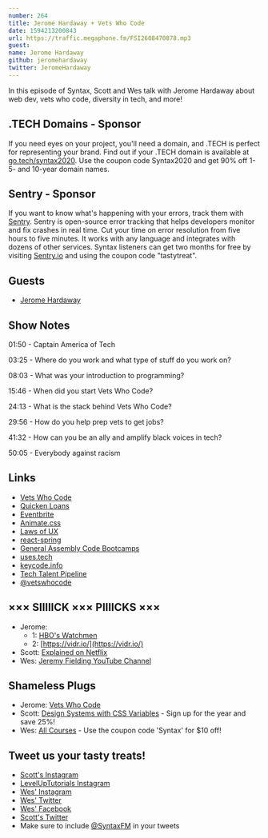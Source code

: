 ```yaml
---
number: 264
title: Jerome Hardaway + Vets Who Code
date: 1594213200843
url: https://traffic.megaphone.fm/FSI2608470878.mp3
guest: 
name: Jerome Hardaway
github: jeromehardaway
twitter: JeromeHardaway
---
```


In this episode of Syntax, Scott and Wes talk with Jerome Hardaway about web dev, vets who code, diversity in tech, and more!

## .TECH Domains - Sponsor
If you need eyes on your project, you'll need a domain, and .TECH is perfect for representing your brand. Find out if your .TECH domain is available at [go.tech/syntax2020](https://go.tech/syntax2020). Use the coupon code Syntax2020 and get 90% off 1- 5- and 10-year domain names.

## Sentry - Sponsor
If you want to know what's happening with your errors, track them with [Sentry](https://sentry.io/). Sentry is open-source error tracking that helps developers monitor and fix crashes in real time. Cut your time on error resolution from five hours to five minutes. It works with any language and integrates with dozens of other services. Syntax listeners can get two months for free by visiting [Sentry.io](https://sentry.io/) and using the coupon code "tastytreat".

## Guests
* [Jerome Hardaway](https://twitter.com/JeromeHardaway)

## Show Notes

01:50 - Captain America of Tech

03:25 - Where do you work and what type of stuff do you work on?

08:03 - What was your introduction to programming?

15:46 - When did you start Vets Who Code?

24:13 - What is the stack behind Vets Who Code?

29:56 - How do you help prep vets to get jobs?

41:32 - How can you be an ally and amplify black voices in tech?

50:05 - Everybody against racism

## Links
* [Vets Who Code](https://vetswhocode.io/)
* [Quicken Loans](https://www.quickenloans.com/)
* [Eventbrite](https://www.eventbrite.com/)
* [Animate.css](https://animate.style/)
* [Laws of UX](https://lawsofux.com/)
* [react-spring](https://www.react-spring.io/)
* [General Assembly Code Bootcamps](https://generalassemb.ly/)
* [uses.tech](https://uses.tech/)
* [keycode.info](http://keycode.info/)
* [Tech Talent Pipeline](https://www.techtalentpipeline.nyc/)
* [@vetswhocode](https://twitter.com/vetswhocode)

## ××× SIIIIICK ××× PIIIICKS ×××
* Jerome:
  * 1: [HBO's Watchmen](https://www.hbo.com/watchmen)
  * 2: [https://vidr.io/](https://vidr.io/)
* Scott: [Explained on Netflix](https://www.netflix.com/title/80216752)
* Wes: [Jeremy Fielding YouTube Channel](https://www.youtube.com/channel/UC_SLthyNX_ivd-dmsFgmJVg)

## Shameless Plugs
* Jerome: [Vets Who Code](https://vetswhocode.io/)
* Scott: [Design Systems with CSS Variables](https://www.leveluptutorials.com/pro) - Sign up for the year and save 25%!
* Wes: [All Courses](https://wesbos.com/courses/) - Use the coupon code 'Syntax' for $10 off!

## Tweet us your tasty treats!
* [Scott's Instagram](https://www.instagram.com/stolinski/)
* [LevelUpTutorials Instagram](https://www.instagram.com/LevelUpTutorials/)
* [Wes' Instagram](https://www.instagram.com/wesbos/)
* [Wes' Twitter](https://twitter.com/wesbos)
* [Wes' Facebook](https://www.facebook.com/wesbos.developer)
* [Scott's Twitter](https://twitter.com/stolinski)
* Make sure to include [@SyntaxFM](https://twitter.com/SyntaxFM) in your tweets
